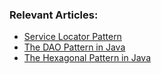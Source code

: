### Relevant Articles:
- [Service Locator Pattern](https://www.baeldung.com/java-service-locator-pattern)
- [The DAO Pattern in Java](https://www.baeldung.com/java-dao-pattern)
- [The Hexagonal Pattern in Java](http://inprogress.baeldung.com/?p=182641&preview=true)
